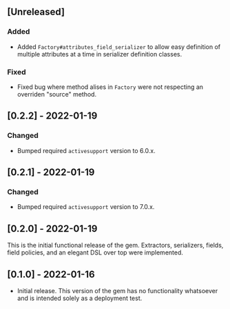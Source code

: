 ## [Unreleased]

### Added

- Added `Factory#attributes_field_serializer` to allow easy definition of multiple attributes at a time in serializer definition classes.

### Fixed

- Fixed bug where method alises in `Factory` were not respecting an overriden "source" method.

## [0.2.2] - 2022-01-19

### Changed

- Bumped required `activesupport` version to 6.0.x.

## [0.2.1] - 2022-01-19

### Changed

- Bumped required `activesupport` version to 7.0.x.

## [0.2.0] - 2022-01-19

This is the initial functional release of the gem. Extractors, serializers, fields, field policies, and an elegant DSL over top were implemented.

## [0.1.0] - 2022-01-16

- Initial release. This version of the gem has no functionality whatsoever and is intended solely as a deployment test.
